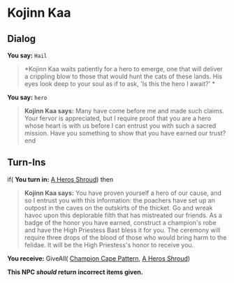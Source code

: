 # Kojinn Kaa

## Dialog

**You say:** `Hail`



>*Kojinn Kaa waits patiently for a hero to emerge, one that will deliver a crippling blow to those that would hunt the cats of these lands. His eyes look deep to your soul as if to ask, 'Is this the hero I await?' *

**You say:** `hero`



>**Kojinn Kaa says:** Many have come before me and made such claims. Your fervor is appreciated, but I require proof that you are a hero whose heart is with us before I can entrust you with such a sacred mission. Have you something to show that you have earned our trust?
end

## Turn-Ins



if( **You turn in:** [A Heros Shroud](/item/30854)) then


>**Kojinn Kaa says:** You have proven yourself a hero of our cause, and so I entrust you with this information: the poachers have set up an outpost in the caves on the outskirts of the thicket. Go and wreak havoc upon this deplorable filth that has mistreated our friends. As a badge of the honor you have earned, construct a champion's robe and have the High Priestess Bast bless it for you. The ceremony will require three drops of the blood of those who would bring harm to the felidae. It will be the High Priestess's honor to receive you.


 **You receive:** GiveAll( [Champion Cape Pattern](/item/30855), [A Heros Shroud](/item/30854)) 

**This NPC *should* return incorrect items given.**
